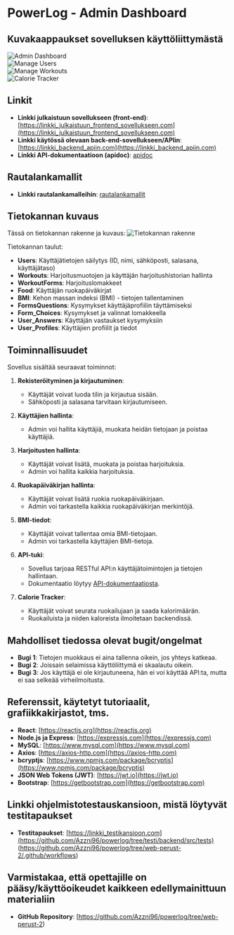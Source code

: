 # PowerLog - Admin Dashboard

## Kuvakaappaukset sovelluksen käyttöliittymästä

![Admin Dashboard](readme-img/dashboard.png)  
![Manage Users](readme-img/manageusers.png)  
![Manage Workouts](readme-img/managemedia.png)  
![Calorie Tracker](readme-img/calorietrack.jpg)

## Linkit

- **Linkki julkaistuun sovellukseen (front-end)**: [https://linkki_julkaistuun_frontend_sovellukseen.com](https://linkki_julkaistuun_frontend_sovellukseen.com)
- **Linkki käytössä olevaan back-end-sovellukseen/APIin**: [https://linkki_backend_apiin.com](https://linkki_backend_apiin.com)
- **Linkki API-dokumentaatioon (apidoc)**: [apidoc](https://users.metropolia.fi/~jannepeh/powerlog/)

## Rautalankamallit

- **Linkki rautalankamalleihin**: [rautalankamallit](https://www.figma.com/design/ZYoS7TbFEcz43DUvRnnghK/PowerLog?node-id=0-1&p=f&t=ysxk2WxgWZGNx8sG-0) 

## Tietokannan kuvaus

Tässä on tietokannan rakenne ja kuvaus:
![Tietokannan rakenne](readme-img/tietokanta.jpg)

Tietokannan taulut:
- **Users**: Käyttäjätietojen säilytys (ID, nimi, sähköposti, salasana, käyttäjätaso)
- **Workouts**: Harjoitusmuotojen ja käyttäjän harjoitushistorian hallinta
- **WorkoutForms**: Harjoituslomakkeet
- **Food**: Käyttäjän ruokapäiväkirjat
- **BMI**: Kehon massan indeksi (BMI) - tietojen tallentaminen
- **FormsQuestions**: Kysymykset käyttäjäprofiilin täyttämiseksi
- **Form_Choices**: Kysymykset ja valinnat lomakkeella
- **User_Answers**: Käyttäjän vastaukset kysymyksiin
- **User_Profiles**: Käyttäjien profiilit ja tiedot

## Toiminnallisuudet

Sovellus sisältää seuraavat toiminnot:

1. **Rekisteröityminen ja kirjautuminen**:
   - Käyttäjät voivat luoda tilin ja kirjautua sisään.
   - Sähköposti ja salasana tarvitaan kirjautumiseen.

2. **Käyttäjien hallinta**:
   - Admin voi hallita käyttäjiä, muokata heidän tietojaan ja poistaa käyttäjiä.

3. **Harjoitusten hallinta**:
   - Käyttäjät voivat lisätä, muokata ja poistaa harjoituksia.
   - Admin voi hallita kaikkia harjoituksia.

4. **Ruokapäiväkirjan hallinta**:
   - Käyttäjät voivat lisätä ruokia ruokapäiväkirjaan.
   - Admin voi tarkastella kaikkia ruokapäiväkirjan merkintöjä.

5. **BMI-tiedot**:
   - Käyttäjät voivat tallentaa omia BMI-tietojaan.
   - Admin voi tarkastella käyttäjien BMI-tietoja.

6. **API-tuki**:
   - Sovellus tarjoaa RESTful API:n käyttäjätoimintojen ja tietojen hallintaan.
   - Dokumentaatio löytyy [API-dokumentaatiosta](https://linkki_apidoc.com).

7. **Calorie Tracker**:
   - Käyttäjät voivat seurata ruokailujaan ja saada kalorimäärän.
   - Ruokailuista ja niiden kaloreista ilmoitetaan backendissä.

## Mahdolliset tiedossa olevat bugit/ongelmat

- **Bugi 1**: Tietojen muokkaus ei aina tallenna oikein, jos yhteys katkeaa.
- **Bugi 2**: Joissain selaimissa käyttöliittymä ei skaalautu oikein.
- **Bugi 3**: Jos käyttäjä ei ole kirjautuneena, hän ei voi käyttää API:ta, mutta ei saa selkeää virheilmoitusta.

## Referenssit, käytetyt tutoriaalit, grafiikkakirjastot, tms.

- **React**: [https://reactjs.org](https://reactjs.org)
- **Node.js ja Express**: [https://expressjs.com](https://expressjs.com)
- **MySQL**: [https://www.mysql.com](https://www.mysql.com)
- **Axios**: [https://axios-http.com](https://axios-http.com)
- **bcryptjs**: [https://www.npmjs.com/package/bcryptjs](https://www.npmjs.com/package/bcryptjs)
- **JSON Web Tokens (JWT)**: [https://jwt.io](https://jwt.io)
- **Bootstrap**: [https://getbootstrap.com](https://getbootstrap.com)

## Linkki ohjelmistotestauskansioon, mistä löytyvät testitapaukset

- **Testitapaukset**: [https://linkki_testikansioon.com](https://github.com/Azzni96/powerlog/tree/testi/backend/src/tests)
(https://github.com/Azzni96/powerlog/tree/web-perust-2/.github/workflows)

## Varmistakaa, että opettajille on pääsy/käyttöoikeudet kaikkeen edellymainittuun materialiin

- **GitHub Repository**: [https://github.com/Azzni96/powerlog/tree/web-perust-2)

